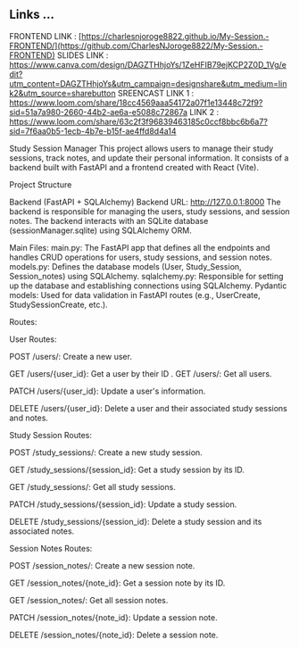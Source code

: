 ## Links ...
FRONTEND LINK : [https://charlesnjoroge8822.github.io/My-Session.-FRONTEND/](https://github.com/CharlesNJoroge8822/My-Session.-FRONTEND)
SLIDES LINK : https://www.canva.com/design/DAGZTHhjoYs/1ZeHFIB79ejKCP2Z0D_1Vg/edit?utm_content=DAGZTHhjoYs&utm_campaign=designshare&utm_medium=link2&utm_source=sharebutton
SREENCAST LINK 1 : https://www.loom.com/share/18cc4569aaa54172a07f1e13448c72f9?sid=51a7a980-2660-44b2-ae6a-e5088c72867a
          LINK 2 : https://www.loom.com/share/63c2f3f96839463185c0ccf8bbc6b6a7?sid=7f6aa0b5-1ecb-4b7e-b15f-ae4ffd8d4a14

Study Session Manager
This project allows users to manage their study sessions, track notes, and update their personal information. It consists of a backend built with FastAPI and a frontend created with React (Vite).

Project Structure

Backend (FastAPI + SQLAlchemy)
Backend URL: http://127.0.0.1:8000
The backend is responsible for managing the users, study sessions, and session notes.
The backend interacts with an SQLite database (sessionManager.sqlite) using SQLAlchemy ORM.

Main Files:
main.py: The FastAPI app that defines all the endpoints and handles CRUD operations for users, study sessions, and session notes.
models.py: Defines the database models (User, Study_Session, Session_notes) using SQLAlchemy.
sqlalchemy.py: Responsible for setting up the database and establishing connections using SQLAlchemy.
Pydantic models: Used for data validation in FastAPI routes (e.g., UserCreate, StudySessionCreate, etc.).

Routes:

User Routes:

POST /users/: Create a new user.

GET /users/{user_id}: Get a user by their ID
.
GET /users/: Get all users.

PATCH /users/{user_id}: Update a user's information.

DELETE /users/{user_id}: Delete a user and their associated study sessions and notes.

Study Session Routes:

POST /study_sessions/: Create a new study session.

GET /study_sessions/{session_id}: Get a study session by its ID.

GET /study_sessions/: Get all study sessions.

PATCH /study_sessions/{session_id}: Update a study session.

DELETE /study_sessions/{session_id}: Delete a study session and its associated notes.

Session Notes Routes:

POST /session_notes/: Create a new session note.

GET /session_notes/{note_id}: Get a session note by its ID.

GET /session_notes/: Get all session notes.

PATCH /session_notes/{note_id}: Update a session note.

DELETE /session_notes/{note_id}: Delete a session note.

